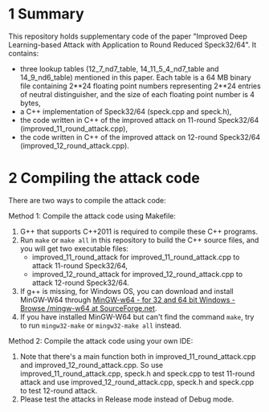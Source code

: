 # 1 Summary

This repository holds supplementary code of the paper "Improved Deep Learning-based Attack with Application to Round Reduced Speck32/64". It contains:

* three lookup tables (12_7_nd7_table, 14_11_5_4_nd7_table and 14_9_nd6_table) mentioned in this paper. Each table is a 64 MB binary file containing 2\*\*24 floating point numbers representing 2\*\*24 entries of neutral distinguisher, and the size of each floating point number is 4 bytes,
* a C++ implementation of Speck32/64 (speck.cpp and speck.h),
* the code written in C++ of the improved attack on 11-round Speck32/64 (improved_11_round_attack.cpp),
* the code written in C++ of the improved attack on 12-round Speck32/64 (improved_12_round_attack.cpp).

# 2 Compiling the attack code

There are two ways to compile the attack code:

Method 1: Compile the attack code using Makefile:

1. G++ that supports C++2011 is required to compile these C++ programs.
2. Run `make` or `make all` in this repository to build the C++ source files, and you will get two executable files:
   * improved_11_round_attack for improved_11_round_attack.cpp to attack 11-round Speck32/64,
   * improved_12_round_attack for improved_12_round_attack.cpp to attack 12-round Speck32/64.
3. If g++ is missing, for Windows OS, you can download and install MinGW-W64 through [MinGW-w64 - for 32 and 64 bit Windows - Browse /mingw-w64 at SourceForge.net](https://sourceforge.net/projects/mingw-w64/files/mingw-w64/).
4. If you have installed MinGW-W64 but can't find the command `make`, try to run `mingw32-make` or `mingw32-make all` instead.

Method 2: Compile the attack code using your own IDE:

1. Note that there's a main function both in improved_11_round_attack.cpp and improved_12_round_attack.cpp. So use improved_11_round_attack.cpp, speck.h and speck.cpp  to test 11-round attack and use improved_12_round_attack.cpp, speck.h and speck.cpp to test 12-round attack.
7. Please test the attacks in Release mode instead of Debug mode.
